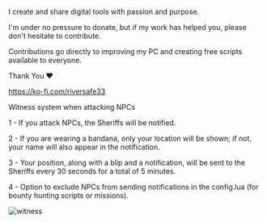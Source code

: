 I create and share digital tools with passion and purpose.

I'm under no pressure to donate, but if my work has helped you, please don't hesitate to contribute.

Contributions go directly to improving my PC and creating free scripts available to everyone.

Thank You ❤️

https://ko-fi.com/riversafe33

Witness system when attacking NPCs

1 - If you attack NPCs, the Sheriffs will be notified.

2 - If you are wearing a bandana, only your location will be shown; if not, your name will also appear in the notification.

3 - Your position, along with a blip and a notification, will be sent to the Sheriffs every 30 seconds for a total of 5 minutes.

4 - Option to exclude NPCs from sending notifications in the config.lua (for bounty hunting scripts or missions).

![witness](https://github.com/user-attachments/assets/8a596325-feb5-438b-945c-c3a158c7b1ce)
